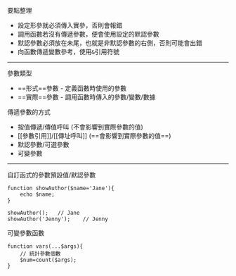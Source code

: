 要點整理
- 設定形參就必須傳入實參，否則會報錯
- 調用函數若沒有傳遞參數，便會使用設定的默認參數
- 默認參數必須放在未尾，也就是非默認參數的右側，否則可能會出錯
- 向函數傳遞變數參考，使用`&`引用符號

---

參數類型
* ==形式==參數 - 定義函數時使用的參數
* ==實際==參數 - 調用函數時傳入的參數/變數/數據

傳遞參數的方式
- 按值傳遞/傳值呼叫 (不會影響到實際參數的值)
- [[參數引用]]/[[傳址呼叫]] (==會影響到實際參數的值==)
- 默認參數/可選參數
- 可變參數

---

自訂函式的參數預設值/默認參數
```
function showAuthor($name='Jane'){
	echo $name;
}

showAuthor();	// Jane
showAuthor('Jenny');	// Jenny
```

可變參數函數
```
function vars(...$args){
	// 統計參數個數
	$num=count($args);
}
```